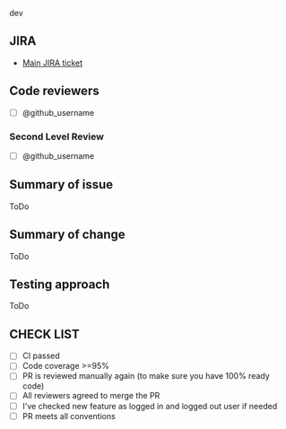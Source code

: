 dev

## JIRA

- [Main JIRA ticket](https://jira.softserve.academy/secure/RapidBoard.jspa?rapidView=id)

## Code reviewers

- [ ] @github_username

### Second Level Review

- [ ] @github_username

## Summary of issue

ToDo

## Summary of change

ToDo

## Testing approach

ToDo

## CHECK LIST

- [ ] СI passed
- [ ] Сode coverage >=95%
- [ ] PR is reviewed manually again (to make sure you have 100% ready code)
- [ ] All reviewers agreed to merge the PR
- [ ] I've checked new feature as logged in and logged out user if needed
- [ ] PR meets all conventions
